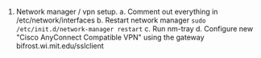 1. Network manager / vpn setup.
  a. Comment out everything in /etc/network/interfaces
  b. Restart network manager `sudo /etc/init.d/network-manager restart`
  c. Run nm-tray
  d. Configure new "Cisco AnyConnect Compatible VPN" using the gateway bifrost.wi.mit.edu/sslclient
